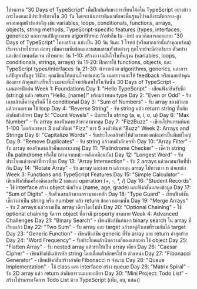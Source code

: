 โปรแกรม "30 Days of TypeScript" เพื่อฝึกฝนทักษะการเขียนโค้ดใน TypeScript อย่างก้าวกระโดดและมีประสิทธิภาพใน 30 วัน โดยจะเน้นการพัฒนาทักษะพื้นฐานไปจนถึงระดับกลาง-สูง ครอบคลุมหัวข้อสำคัญ เช่น variables, loops, conditionals, functions, arrays, objects, string methods, TypeScript-specific features (types, interfaces, generics) และการแก้ปัญหาแบบ algorithmic
//อย่าลืม ts--init
แนวคิดการออกแบบ "30 Days of TypeScript"
โครงสร้าง:
แบ่งเป็น 30 วัน วันละ 1 โจทย์ (หรือมากกว่านั้นถ้าคุณพร้อม)
เริ่มจากง่ายไปยาก ค่อยๆ เพิ่มความซับซ้อนและผสมผสานหัวข้อต่างๆ
ทุกโจทย์จะมีคำอธิบาย ตัวอย่าง และข้อกำหนดชัดเจน
เป้าหมาย:
วัน 1-10: สร้างความมั่นใจในพื้นฐาน (variables, loops, conditionals, strings, arrays)
วัน 11-20: ฝึกการใช้ functions, objects, และ TypeScript types/interfaces
วัน 21-30: ท้าทายด้วย algorithms, generics, และการแก้ปัญหาขั้นสูง
วิธีฝึก:
คุณเขียนโค้ดตามโจทย์แต่ละวัน
ผมตรวจและให้ feedback หรือเฉลยถ้าคุณต้องการ
ถ้าคุณทำเสร็จเร็ว ผมจะเพิ่มโจทย์พิเศษให้ในวันนั้น
30 Days of TypeScript - แผนการฝึกฝน
Week 1: Foundations
Day 1: "Hello TypeScript" - เขียนฟังก์ชันรับชื่อ (string) แล้ว return "Hello, [name]!" พร้อมกำหนด type
Day 2: "Even or Odd" - รับเลขแล้วเช็คว่าคู่หรือคี่ ใช้ conditional
Day 3: "Sum of Numbers" - รับ array ของตัวเลขแล้วหาผลรวม ใช้ loop
Day 4: "Reverse String" - รับ string แล้ว return string ที่กลับลำดับตัวอักษร
Day 5: "Count Vowels" - นับสระใน string (a, e, i, o, u)
Day 6: "Max Number" - รับ array ของตัวเลขแล้วหาค่ามากสุด
Day 7: "FizzBuzz" - เขียนโปรแกรมพิมพ์ 1-100 โดยถ้าเลขหาร 3 ลงตัวพิมพ์ "Fizz" หาร 5 ลงตัวพิมพ์ "Buzz"
Week 2: Arrays and Strings
Day 8: "Capitalize Words" - รับประโยคแล้วทำให้ตัวแรกของแต่ละคำเป็นพิมพ์ใหญ่
Day 9: "Remove Duplicates" - รับ string แล้วลบตัวอักษรซ้ำ
Day 10: "Array Filter" - รับ array ของตัวเลขแล้วคืนเฉพาะเลขคู่
Day 11: "Palindrome Checker" - เช็คว่า string เป็น palindrome หรือไม่ (อ่านจากหน้า-หลังเหมือนกัน)
Day 12: "Longest Word" - รับประโยคแล้วหาคำที่ยาวที่สุด
Day 13: "Array Intersection" - รับ 2 arrays แล้วหาสมาชิกที่ซ้ำกัน
Day 14: "Rotate Array" - รับ array และเลข n แล้วหมุน array ไปทางขวา n ตำแหน่ง
Week 3: Functions and TypeScript Features
Day 15: "Simple Calculator" - เขียนฟังก์ชันเครื่องคิดเลขรับ 2 เลขและ operation (+, -, *, /)
Day 16: "Student Records" - ใช้ interface สร้าง object นักเรียน (name, age, grade) และฟังก์ชันแสดงข้อมูล
Day 17: "Sum of Digits" - รับตัวเลขแล้วหาผลรวมของหลัก
Day 18: "Type Guard" - เขียนฟังก์ชันเช็คว่าค่าเป็น string หรือ number แล้ว return ข้อความตามนั้น
Day 19: "Merge Arrays" - รับ 2 arrays แล้วรวมเป็น array เดียวโดยไม่ซ้ำ
Day 20: "Optional Chaining" - ใช้ optional chaining จัดการ object ที่อาจมี property ขาดหาย
Week 4: Advanced Challenges
Day 21: "Binary Search" - เขียนฟังก์ชันค้นหา binary search ใน array ที่เรียงแล้ว
Day 22: "Two Sum" - รับ array และ target แล้วหาคู่ตัวเลขที่รวมกันได้ target
Day 23: "Generic Function" - เขียนฟังก์ชัน generic ที่รับ array และ return ค่าสุดท้าย
Day 24: "Word Frequency" - รับประโยคแล้วนับความถี่ของแต่ละคำ ใช้ object
Day 25: "Flatten Array" - รับ nested array แล้วทำให้เป็น array เดียว
Day 26: "Caesar Cipher" - เขียนฟังก์ชันเข้ารหัส string โดยเลื่อนตัวอักษรไป n ตำแหน่ง
Day 27: "Fibonacci Generator" - เขียนฟังก์ชันสร้างลำดับ Fibonacci n จำนวน
Day 28: "Queue Implementation" - ใช้ class และ interface สร้าง queue
Day 29: "Matrix Spiral" - รับ 2D array แล้ว return ลำดับการวนแบบเกลียว
Day 30: "Mini Project: Todo List" - สร้างโปรแกรมจัดการ Todo List ด้วย TypeScript (เพิ่ม, ลบ, แสดง)